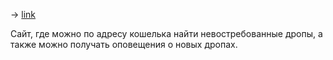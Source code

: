 -> [link](https://earni.fi)

Cайт, где можно по адресу кошелька найти невостребованные дропы, а также можно получать оповещения о новых дропах.

